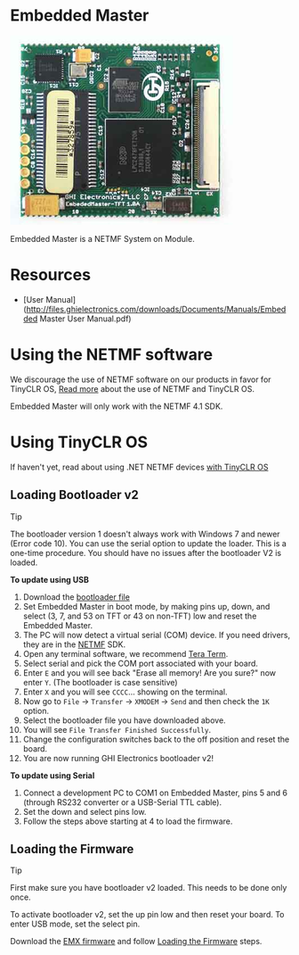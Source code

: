 # Embedded Master
![Embedded Master](images/embedded_master.jpg)

Embedded Master is a NETMF System on Module. 

# Resources
* [User Manual](http://files.ghielectronics.com/downloads/Documents/Manuals/Embedded Master User Manual.pdf)

# Using the NETMF software
We discourage the use of NETMF software on our products in favor for TinyCLR OS, [Read more](intro.md) about the use of NETMF and TinyCLR OS.

Embedded Master will only work with the NETMF 4.1 SDK.

# Using TinyCLR OS
If haven't yet, read about using .NET NETMF devices [with TinyCLR OS](intro.md#with-tinyclr-os)

## Loading Bootloader v2
> [!Tip]
> The bootloader version 1 doesn't always work with Windows 7 and newer (Error code 10). You can use the serial option to update the loader.
> This is a one-time procedure. You should have no issues after the bootloader V2 is loaded.

**To update using USB**
1. Download the [bootloader file](../../../software/tinyclr/loaders/ghi_bootloader.md#embedded-master)
2. Set Embedded Master in boot mode, by making pins up, down, and select (3, 7, and 53 on TFT or 43 on non-TFT) low and reset the Embedded Master.
3. The PC will now detect a virtual serial (COM) device. If you need drivers, they are in the [NETMF](../../../software/netmf/intro.md) SDK.
4. Open any terminal software, we recommend [Tera Term](http://ttssh2.osdn.jp/).
5. Select serial and pick the COM port associated with your board.
6. Enter `E` and you will see back "Erase all memory! Are you sure?" now enter `Y`. (The bootloader is case sensitive)
7. Enter `X` and you will see `CCCC`... showing on the terminal.
8. Now go to `File` -> `Transfer` -> `XMODEM` -> `Send` and then check the `1K` option.
9. Select the bootloader file you have downloaded above.
10. You will see `File Transfer Finished Successfully`.
11. Change the configuration switches back to the off position and reset the board.
12. You are now running GHI Electronics bootloader v2!

**To update using Serial**
1. Connect a development PC to COM1 on Embedded Master, pins 5 and 6 (through RS232 converter or a USB-Serial TTL cable).
2. Set the down and select pins low.
3. Follow the steps above starting at 4 to load the firmware.

## Loading the Firmware

> [!Tip]
> First make sure you have bootloader v2 loaded. This needs to be done only once.

To activate bootloader v2, set the up pin low and then reset your board. To enter USB mode, set the select pin.

Download the [EMX firmware](../../../software/tinyclr/downloads.md#emx) and follow [Loading the Firmware](../../../software/tinyclr/loaders/ghi_bootloader.md#loading-the-firmware) steps.
